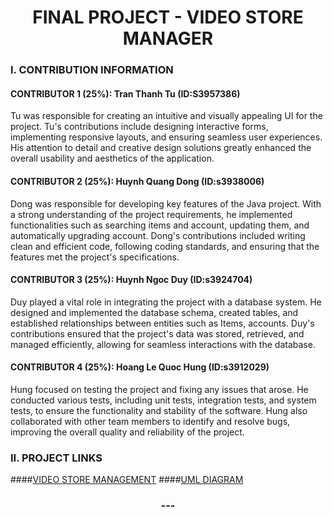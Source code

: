 <h1 align="center">FINAL PROJECT - VIDEO STORE MANAGER</h1>


### I. CONTRIBUTION INFORMATION

#### CONTRIBUTOR 1 (25%): Tran Thanh Tu (ID:S3957386)

Tu was responsible for creating an intuitive and visually appealing UI for the project. Tu's contributions include designing interactive forms, implementing responsive layouts, and ensuring seamless user experiences. His attention to detail and creative design solutions greatly enhanced the overall usability and aesthetics of the application.

#### CONTRIBUTOR 2 (25%): Huynh Quang Dong (ID:s3938006)

Dong was responsible for developing key features of the Java project. With a strong understanding of the project requirements, he implemented functionalities such as searching items and account, updating them, and automatically upgrading account. Dong's contributions included writing clean and efficient code, following coding standards, and ensuring that the features met the project's specifications.

#### CONTRIBUTOR 3 (25%): Huynh Ngoc Duy (ID:s3924704)

Duy played a vital role in integrating the project with a database system. He designed and implemented the database schema, created tables, and established relationships between entities such as Items, accounts. Duy's contributions ensured that the project's data was stored, retrieved, and managed efficiently, allowing for seamless interactions with the database.

#### CONTRIBUTOR 4 (25%): Hoang Le Quoc Hung (ID:s3912029)

Hung focused on testing the project and fixing any issues that arose. He conducted various tests, including unit tests, integration tests, and system tests, to ensure the functionality and stability of the software. Hung also collaborated with other team members to identify and resolve bugs, improving the overall quality and reliability of the project.

### II. PROJECT LINKS
####[VIDEO STORE MANAGEMENT](https://github.com/N1ngNi/VSMAPP)
####[UML DIAGRAM](https://drive.google.com/file/d/1egLu94b8bk3eYGFKm995SbiilkICDckK/view?usp=sharing)

<h3 align="center">---</h3>

